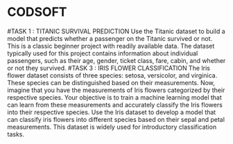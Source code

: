 # CODSOFT 
#TASK 1 : TITANIC SURVIVAL PREDICTION
Use the Titanic dataset to build a model that predicts whether a passenger on the Titanic survived or not. This is a classic beginner project with readily available data.
The dataset typically used for this project contains information about individual passengers, such as their age, gender, ticket class, fare, cabin, and whether or not they survived.
#TASK 3 : IRIS FLOWER CLASSIFICATION
The Iris flower dataset consists of three species: setosa, versicolor, and virginica. These species can be distinguished based on their measurements. Now, imagine that you have the measurements of Iris flowers categorized by their respective species. Your objective is to train a machine learning model that can learn from these measurements and accurately classify the Iris flowers into their respective species.
Use the Iris dataset to develop a model that can classify iris flowers into different species based on their sepal and petal measurements. This dataset is widely used for introductory classification tasks.
